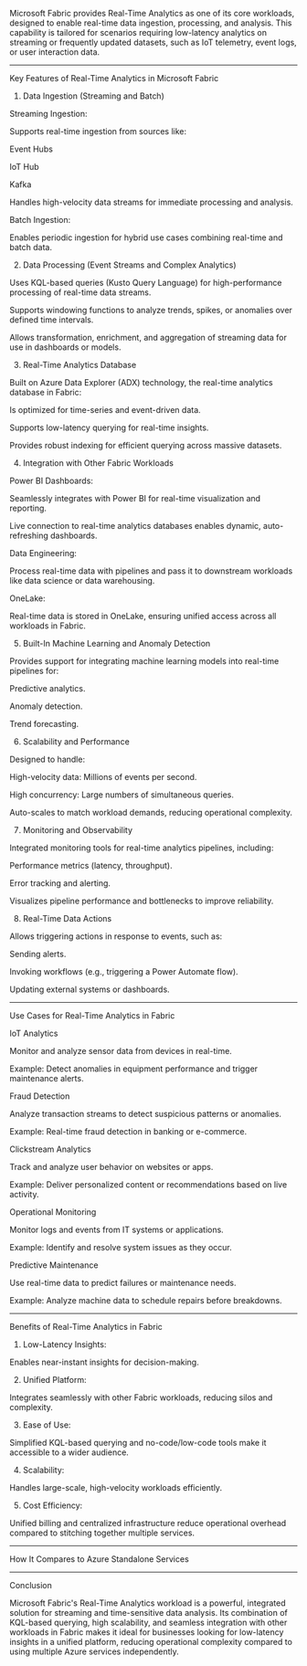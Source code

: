 Microsoft Fabric provides Real-Time Analytics as one of its core workloads, designed to enable real-time data ingestion, processing, and analysis. This capability is tailored for scenarios requiring low-latency analytics on streaming or frequently updated datasets, such as IoT telemetry, event logs, or user interaction data.


---

Key Features of Real-Time Analytics in Microsoft Fabric

1. Data Ingestion (Streaming and Batch)

Streaming Ingestion:

Supports real-time ingestion from sources like:

Event Hubs

IoT Hub

Kafka


Handles high-velocity data streams for immediate processing and analysis.


Batch Ingestion:

Enables periodic ingestion for hybrid use cases combining real-time and batch data.



2. Data Processing (Event Streams and Complex Analytics)

Uses KQL-based queries (Kusto Query Language) for high-performance processing of real-time data streams.

Supports windowing functions to analyze trends, spikes, or anomalies over defined time intervals.

Allows transformation, enrichment, and aggregation of streaming data for use in dashboards or models.


3. Real-Time Analytics Database

Built on Azure Data Explorer (ADX) technology, the real-time analytics database in Fabric:

Is optimized for time-series and event-driven data.

Supports low-latency querying for real-time insights.

Provides robust indexing for efficient querying across massive datasets.



4. Integration with Other Fabric Workloads

Power BI Dashboards:

Seamlessly integrates with Power BI for real-time visualization and reporting.

Live connection to real-time analytics databases enables dynamic, auto-refreshing dashboards.


Data Engineering:

Process real-time data with pipelines and pass it to downstream workloads like data science or data warehousing.


OneLake:

Real-time data is stored in OneLake, ensuring unified access across all workloads in Fabric.



5. Built-In Machine Learning and Anomaly Detection

Provides support for integrating machine learning models into real-time pipelines for:

Predictive analytics.

Anomaly detection.

Trend forecasting.



6. Scalability and Performance

Designed to handle:

High-velocity data: Millions of events per second.

High concurrency: Large numbers of simultaneous queries.


Auto-scales to match workload demands, reducing operational complexity.


7. Monitoring and Observability

Integrated monitoring tools for real-time analytics pipelines, including:

Performance metrics (latency, throughput).

Error tracking and alerting.


Visualizes pipeline performance and bottlenecks to improve reliability.


8. Real-Time Data Actions

Allows triggering actions in response to events, such as:

Sending alerts.

Invoking workflows (e.g., triggering a Power Automate flow).

Updating external systems or dashboards.




---

Use Cases for Real-Time Analytics in Fabric

IoT Analytics

Monitor and analyze sensor data from devices in real-time.

Example: Detect anomalies in equipment performance and trigger maintenance alerts.


Fraud Detection

Analyze transaction streams to detect suspicious patterns or anomalies.

Example: Real-time fraud detection in banking or e-commerce.


Clickstream Analytics

Track and analyze user behavior on websites or apps.

Example: Deliver personalized content or recommendations based on live activity.


Operational Monitoring

Monitor logs and events from IT systems or applications.

Example: Identify and resolve system issues as they occur.


Predictive Maintenance

Use real-time data to predict failures or maintenance needs.

Example: Analyze machine data to schedule repairs before breakdowns.



---

Benefits of Real-Time Analytics in Fabric

1. Low-Latency Insights:

Enables near-instant insights for decision-making.



2. Unified Platform:

Integrates seamlessly with other Fabric workloads, reducing silos and complexity.



3. Ease of Use:

Simplified KQL-based querying and no-code/low-code tools make it accessible to a wider audience.



4. Scalability:

Handles large-scale, high-velocity workloads efficiently.



5. Cost Efficiency:

Unified billing and centralized infrastructure reduce operational overhead compared to stitching together multiple services.





---

How It Compares to Azure Standalone Services


---

Conclusion

Microsoft Fabric's Real-Time Analytics workload is a powerful, integrated solution for streaming and time-sensitive data analysis. Its combination of KQL-based querying, high scalability, and seamless integration with other workloads in Fabric makes it ideal for businesses looking for low-latency insights in a unified platform, reducing operational complexity compared to using multiple Azure services independently.

